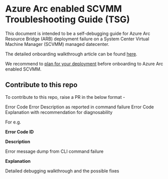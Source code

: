 # Azure Arc enabled SCVMM Troubleshooting Guide (TSG)

This document is intended to be a self-debugging guide for Azure Arc Resource Bridge (ARB) deployment failure on a System Center Virtual Machine Manager (SCVMM) managed datecenter.

The detailed onboarding walkthrough article can be found [here](https://learn.microsoft.com/en-us/azure/azure-arc/system-center-virtual-machine-manager/quickstart-connect-system-center-virtual-machine-manager-to-arc).

We recommend to [plan for your deployment](https://learn.microsoft.com/en-us/azure/azure-arc/system-center-virtual-machine-manager/support-matrix-for-system-center-virtual-machine-manager) before onboarding to Azure Arc enabled SCVMM.

## Contribute to this repo

To contribute to this repo, raise a PR in the below format -

Error Code
Error Description as reported in command failure
Error Code Explanation with recommendation for diagnosability

For e.g.

**Error Code ID** 

**Description**

Error message dump from CLI command failure

**Explanation**

Detailed debugging walkthrough and the possible fixes





